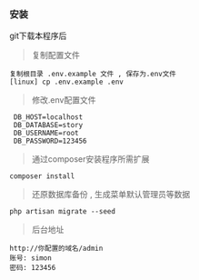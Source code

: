 ### 安装
git下载本程序后

> 复制配置文件

    复制根目录 .env.example 文件 , 保存为.env文件
    [linux] cp .env.example .env
    
> 修改.env配置文件

     DB_HOST=localhost
     DB_DATABASE=story
     DB_USERNAME=root
     DB_PASSWORD=123456
     
> 通过composer安装程序所需扩展
    
    composer install
    
> 还原数据库备份 , 生成菜单默认管理员等数据
    
    php artisan migrate --seed

> 后台地址
  
    http://你配置的域名/admin
    账号: simon
    密码: 123456